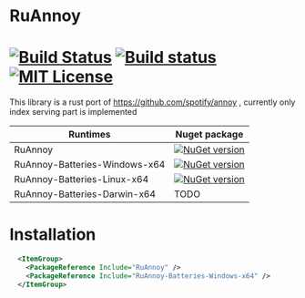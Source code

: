 # RuAnnoy

[![Build Status](https://img.shields.io/travis/kis3tar/RuAnnoy/master.svg)](https://travis-ci.org/kis3tar/RuAnnoy)
[![Build status](https://img.shields.io/appveyor/ci/kis3tar/RuAnnoy/master.svg)](https://ci.appveyor.com/project/kis3tar/RuAnnoy)
[![MIT License](https://img.shields.io/github/license/kis3tar/RuAnnoy.svg)](https://github.com/kis3tar/RuAnnoy/blob/master/LICENSE)
========

This library is a rust port of https://github.com/spotify/annoy , currently only index serving part is implemented

| Runtimes         | Nuget package |
| ---------------  | ------------- |
| RuAnnoy  | [![NuGet version](https://buildstats.info/nuget/RuAnnoy)](https://www.nuget.org/packages/RuAnnoy)  |
| RuAnnoy-Batteries-Windows-x64  | [![NuGet version](https://buildstats.info/nuget/RuAnnoy-Batteries-Windows-x64)](https://www.nuget.org/packages/RuAnnoy-Batteries-Windows-x64)  |
| RuAnnoy-Batteries-Linux-x64        | [![NuGet version](https://buildstats.info/nuget/RuAnnoy-Batteries-Linux-x64)](https://www.nuget.org/packages/RuAnnoy-Batteries-Linux-x64)  |
| RuAnnoy-Batteries-Darwin-x64        | TODO  |

# Installation
```xml
  <ItemGroup>
    <PackageReference Include="RuAnnoy" />
    <PackageReference Include="RuAnnoy-Batteries-Windows-x64" />
  </ItemGroup>
```
